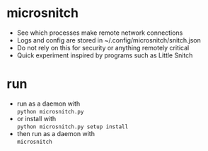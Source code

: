 # microsnitch
- See which processes make remote network connections  
- Logs and config are stored in ~/.config/microsnitch/snitch.json  
- Do not rely on this for security or anything remotely critical  
- Quick experiment inspired by programs such as Little Snitch
# run
- run as a daemon with  
`python microsnitch.py`
- or install with  
`python microsnitch.py setup install`
- then run as a daemon with  
`microsnitch`
